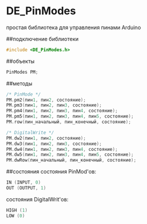 # DE_PinModes
простая библиотека для управления пинами Arduino

##подключение библиотеки
```cpp
#include <DE_PinModes.h>
```
##объекты
```cpp
PinModes PM;
```
##методы
```cpp
/* PinMode */
PM.pm2(пин1, пин2, состояние);
PM.pm3(пин1, пин2, пин3, состояние);
PM.pm4(пин1, пин2, пин3, пин4, состояние);
PM.pm5(пин1, пин2, пин3, пин4, пин5, состояние);
PM.row(пин_начальный, пин_конечный, состояние);

/* DigitalWrite */
PM.dw2(пин1, пин2, состояние);
PM.dw3(пин1, пин2, пин3, состояние);
PM.dw4(пин1, пин2, пин3, пин4, состояние);
PM.dw5(пин1, пин2, пин3, пин4, пин5, состояние);
PM.dwRow(пин_начальный, пин_конечный, состояние);
```
##состояния
состояния PinMod'ов:
```cpp
IN (INPUT, 0)
OUT (OUTPUT, 1)
```
состояния DigitalWrit'ов:
```cpp
HIGH (1)
LOW (0)
```
